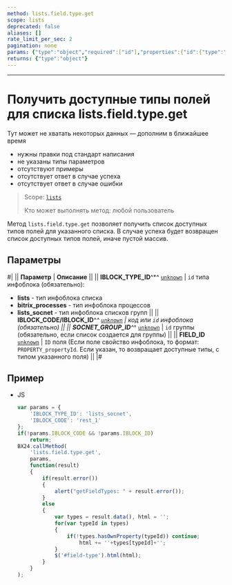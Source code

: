 ```yaml
---
method: lists.field.type.get
scope: lists
deprecated: false
aliases: []
rate_limit_per_sec: 2
pagination: none
params: {"type":"object","required":["id"],"properties":{"id":{"type":"integer"}}}
returns: {"type":"object"}
---
```



---

# Получить доступные типы полей для списка lists.field.type.get



Тут может не хватать некоторых данных — дополним в ближайшее время







- нужны правки под стандарт написания
- не указаны типы параметров
- отсутствуют примеры
- отсутствует ответ в случае успеха
- отсутствует ответ в случае ошибки





> Scope: [`lists`](../../scopes/permissions.md)
>
> Кто может выполнять метод: любой пользователь

Метод `lists.field.type.get` позволяет получить список доступных типов полей для указанного списка. В случае успеха будет возвращен список доступных типов полей, иначе пустой массив.

## Параметры

#|
|| **Параметр** | **Описание** ||
|| **IBLOCK_TYPE_ID**^*^
[`unknown`](../../data-types.md) | `id` типа инфоблока (обязательно):
- **lists** - тип инфоблока списка
- **bitrix_processes** - тип инфоблока процессов
- **lists_socnet** - тип инфоблока списков групп ||
|| **IBLOCK_CODE/IBLOCK_ID**^*^
[`unknown`](../../data-types.md) | код или `id` инфоблока (обязательно) ||
|| **SOCNET_GROUP_ID**^*^
[`unknown`](../../data-types.md) | `id` группы (обязательно, если список создается для группы) ||
|| **FIELD_ID**
[`unknown`](../../data-types.md) | `ID` поля (Если поле свойство инфоблока, то формат: `PROPERTY_propertyId`. Если указан, то возвращает доступные типы, с типом указанного поля) ||
|#



## Пример



- JS

    ```js
    var params = {
        'IBLOCK_TYPE_ID': 'lists_socnet',
        'IBLOCK_CODE': 'rest_1'
    };
    if(!params.IBLOCK_CODE && !params.IBLOCK_ID)
        return;
    BX24.callMethod(
        'lists.field.type.get',
        params,
        function(result)
        {
            if(result.error())
            {
                alert("getFieldTypes: " + result.error());
            }
            else
            {
                var types = result.data(), html = '';
                for(var typeId in types)
                {
                    if(!types.hasOwnProperty(typeId)) continue;
                        html += ''+types[typeId]+'';
                }
                $('#field-type').html(html);
            }
        }
    );
    ```




